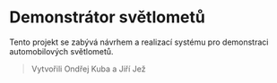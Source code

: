 # Demonstrátor světlometů
Tento projekt se zabývá návrhem a realizací systému pro demonstraci automobilových světlometů. 
> Vytvořili Ondřej Kuba a Jiří Jež
